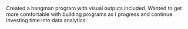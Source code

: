 Created a hangman program with visual outputs included. 
Wanted to get more comfortable with building programs as I progress and continue investing time into data analytics.
